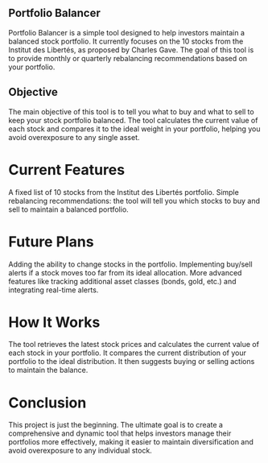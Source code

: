 ## Portfolio Balancer
Portfolio Balancer is a simple tool designed to help investors maintain a balanced stock portfolio. It currently focuses on the 10 stocks from the Institut des Libertés, as proposed by Charles Gave. The goal of this tool is to provide monthly or quarterly rebalancing recommendations based on your portfolio.

## Objective
The main objective of this tool is to tell you what to buy and what to sell to keep your stock portfolio balanced. The tool calculates the current value of each stock and compares it to the ideal weight in your portfolio, helping you avoid overexposure to any single asset.

# Current Features
A fixed list of 10 stocks from the Institut des Libertés portfolio.
Simple rebalancing recommendations: the tool will tell you which stocks to buy and sell to maintain a balanced portfolio.
# Future Plans
Adding the ability to change stocks in the portfolio.
Implementing buy/sell alerts if a stock moves too far from its ideal allocation.
More advanced features like tracking additional asset classes (bonds, gold, etc.) and integrating real-time alerts.
# How It Works
The tool retrieves the latest stock prices and calculates the current value of each stock in your portfolio.
It compares the current distribution of your portfolio to the ideal distribution.
It then suggests buying or selling actions to maintain the balance.
# Conclusion
This project is just the beginning. The ultimate goal is to create a comprehensive and dynamic tool that helps investors manage their portfolios more effectively, making it easier to maintain diversification and avoid overexposure to any individual stock.
